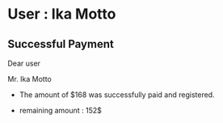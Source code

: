 User : Ika Motto
=============

Successful Payment
---------------------

Dear user

Mr. Ika Motto

* The amount of $168 was successfully paid and registered.
* remaining amount : 152$

  
  
  ##
